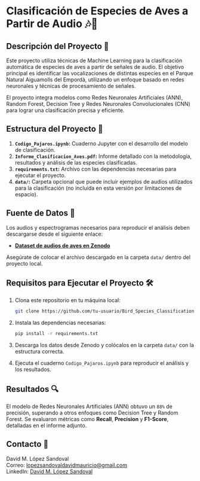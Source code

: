 
# Clasificación de Especies de Aves a Partir de Audio 🎶🦜

## Descripción del Proyecto 📄
Este proyecto utiliza técnicas de Machine Learning para la clasificación automática de especies de aves a partir de señales de audio. El objetivo principal es identificar las vocalizaciones de distintas especies en el Parque Natural Aiguamolls del Empordà, utilizando un enfoque basado en redes neuronales y técnicas de procesamiento de señales.

El proyecto integra modelos como Redes Neuronales Artificiales (ANN), Random Forest, Decision Tree y Redes Neuronales Convolucionales (CNN) para lograr una clasificación precisa y eficiente.

## Estructura del Proyecto 📂
1. **`Codigo_Pajaros.ipynb`:** Cuaderno Jupyter con el desarrollo del modelo de clasificación.
2. **`Informe_Clasificacion_Aves.pdf`:** Informe detallado con la metodología, resultados y análisis de las especies clasificadas.
3. **`requirements.txt`:** Archivo con las dependencias necesarias para ejecutar el proyecto.
4. **`data/`:** Carpeta opcional que puede incluir ejemplos de audios utilizados para la clasificación (no incluida en esta versión por limitaciones de espacio).

## Fuente de Datos 📁
Los audios y espectrogramas necesarios para reproducir el análisis deben descargarse desde el siguiente enlace:

- **[Dataset de audios de aves en Zenodo](https://zenodo.org/records/7505820#.Y8U4f3bMKUk)**

Asegúrate de colocar el archivo descargado en la carpeta `data/` dentro del proyecto local.

## Requisitos para Ejecutar el Proyecto 🛠️
1. Clona este repositorio en tu máquina local:
    ```bash
    git clone https://github.com/tu-usuario/Bird_Species_Classification.git
    ```
2. Instala las dependencias necesarias:
    ```bash
    pip install -r requirements.txt
    ```

3. Descarga los datos desde Zenodo y colócalos en la carpeta `data/` con la estructura correcta.
4. Ejecuta el cuaderno `Codigo_Pajaros.ipynb` para reproducir el análisis y los resultados.

## Resultados 🔍
El modelo de Redes Neuronales Artificiales (ANN) obtuvo un `88%` de precisión, superando a otros enfoques como Decision Tree y Random Forest. Se evaluaron métricas como **Recall**, **Precision** y **F1-Score**, detalladas en el informe adjunto.

## Contacto 📧
David M. López Sandoval  
Correo: [lopezsandovaldavidmauricio@gmail.com](mailto:lopezsandovaldavidmauricio@gmail.com)  
LinkedIn: [David M. López Sandoval](https://www.linkedin.com/in/ingenierodavidlopezsandoval/)
